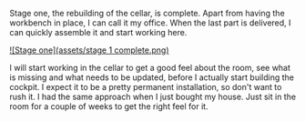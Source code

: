 Stage one, the rebuilding of the cellar, is complete. Apart from having the workbench in place, I can call it my office. When the last part is delivered, I can quickly assemble it and start working here.

[![Stage one](assets/stage 1 complete.png)](https://www.youtube.com/watch?v=CDT8AkGbS2M)

I will start working in the cellar to get a good feel about the room, see what is missing and what needs to be updated, before I actually start building the cockpit. I expect it to be a pretty permanent installation, so don't want to rush it. I had the same approach when I just bought my house. Just sit in the room for a couple of weeks to get the right feel for it.